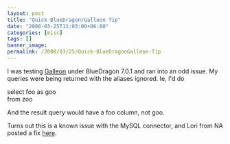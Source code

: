 ```yaml
---
layout: post
title: "Quick BlueDragon/Galleon Tip"
date: "2008-03-25T11:03:00+06:00"
categories: [misc]
tags: []
banner_image: 
permalink: /2008/03/25/Quick-BlueDragonGalleon-Tip
---
```


I was testing <a href="http://galleon.riaforge.org">Galleon</a> under BlueDragon 7.0.1 and ran into an odd issue. My queries were being returned with the aliases ignored. Ie, I'd do

select foo as goo<br/>
from zoo

And the result query would have a foo column, not goo. 

Turns out this is a known issue with the MySQL connector, and Lori from NA posted a fix <a href="http://forums.newatlanta.com/messages.cfm?threadid=3649010C-29AC-4980-BA8B720D5DD5E683">here</a>.